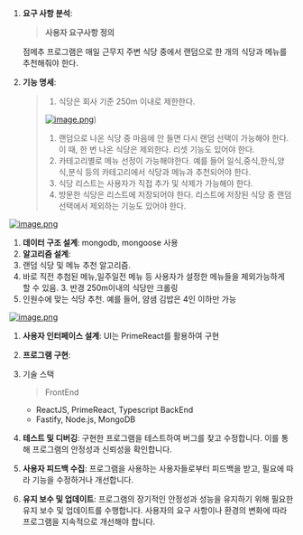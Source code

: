 1. **요구 사항 분석**:

   > **사용자 요구사항 정의**

   점메추 프로그램은 매일 근무지 주변 식당 중에서 랜덤으로 한 개의 식당과 메뉴를 추천해줘야 한다.

   >

2. **기능 명세**:

   > 1. 식당은 회사 기준 250m 이내로 제한한다.
   >
   > [![image.png](https://i.postimg.cc/269PCfsP/image.png)](https://postimg.cc/WFr97xbn))
   >
   > 1. 랜덤으로 나온 식당 중 마음에 안 들면 다시 랜덤 선택이 가능해야 한다. 이 때, 한 번 나온 식당은 제외한다. 리셋 기능도 있어야 한다.
   > 2. 카테고리별로 메뉴 선정이 가능해야한다. 예를 들어 일식,중식,한식,양식,분식 등의 카테고리에서 식당과 메뉴과 추천되어야 한다.
   > 3. 식당 리스트는 사용자가 직접 추가 및 삭제가 가능해야 한다.
   > 4. 방문한 식당은 리스트에 저장되어야 한다. 리스트에 저장된 식당 중 랜덤 선택에서 제외하는 기능도 있어야 한다.

[![image.png](https://i.postimg.cc/0yHW6CWw/image.png)](https://postimg.cc/DSLdH1Kv)


1. **데이터 구조 설계**:
   mongodb, mongoose 사용
2. **알고리즘 설계**:
3. 랜덤 식당 및 메뉴 추천 알고리즘.
4. 바로 직전 추첨된 메뉴,일주일전 메뉴 등 사용자가 설정한 메뉴들을 제외가능하게 할 수 있음. 3. 반경 250m이내의 식당만 크롤링
5. 인원수에 맞는 식당 추천. 예를 들어, 얌샘 김밥은 4인 이하만 가능

[![image.png](https://i.postimg.cc/SNPCCt4k/image.png)](https://postimg.cc/WhMdP8tH)

1. **사용자 인터페이스 설계**:
   UI는 PrimeReact를 활용하여 구현
2. **프로그램 구현**:
3. 기술 스택

   > FrontEnd

   - ReactJS, PrimeReact, Typescript
     BackEnd
   - Fastify, Node.js, MongoDB
     >

4. **테스트 및 디버깅**: 구현한 프로그램을 테스트하여 버그를 찾고 수정합니다. 이를 통해 프로그램의 안정성과 신뢰성을 확인합니다.
5. **사용자 피드백 수집**: 프로그램을 사용하는 사용자들로부터 피드백을 받고, 필요에 따라 기능을 수정하거나 개선합니다.
6. **유지 보수 및 업데이트**: 프로그램의 장기적인 안정성과 성능을 유지하기 위해 필요한 유지 보수 및 업데이트를 수행합니다. 사용자의 요구 사항이나 환경의 변화에 따라 프로그램을 지속적으로 개선해야 합니다.
